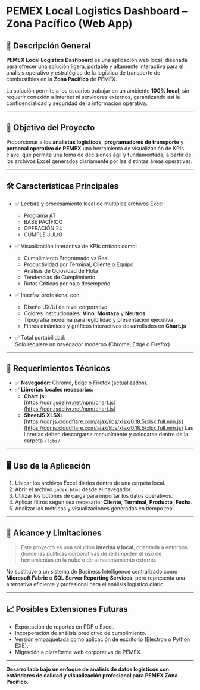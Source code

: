 # PEMEX Local Logistics Dashboard – Zona Pacífico (Web App)

## 📌 Descripción General

**PEMEX Local Logistics Dashboard** es una aplicación web local, diseñada para ofrecer una solución ligera, portable y altamente interactiva para el análisis operativo y estratégico de la logística de transporte de combustibles en la **Zona Pacífico** de PEMEX.

La solución permite a los usuarios trabajar en un ambiente **100% local**, sin requerir conexión a internet ni servidores externos, garantizando así la confidencialidad y seguridad de la información operativa.

---

## 🎯 Objetivo del Proyecto

Proporcionar a los **analistas logísticos**, **programadores de transporte** y **personal operativo de PEMEX** una herramienta de visualización de KPIs clave, que permita una toma de decisiones ágil y fundamentada, a partir de los archivos Excel generados diariamente por las distintas áreas operativas.

---

## 🛠️ Características Principales

- ✅ Lectura y procesamiento local de múltiples archivos Excel:  
  - Programa AT  
  - BASE PACÍFICO  
  - OPERACIÓN 24  
  - CUMPLE JULIO  

- ✅ Visualización interactiva de KPIs críticos como:  
  - Cumplimiento Programado vs Real  
  - Productividad por Terminal, Cliente o Equipo  
  - Análisis de Ociosidad de Flota  
  - Tendencias de Cumplimiento  
  - Rutas Críticas por bajo desempeño  

- ✅ Interfaz profesional con:  
  - Diseño UX/UI de nivel corporativo  
  - Colores institucionales: **Vino**, **Mostaza** y **Neutros**  
  - Tipografía moderna para legibilidad y presentación ejecutiva  
  - Filtros dinámicos y gráficos interactivos desarrollados en **Chart.js**  

- ✅ Total portabilidad:  
  Solo requiere un navegador moderno (Chrome, Edge o Firefox)

  
---

## 🚀 Requerimientos Técnicos

- ✅ **Navegador:** Chrome, Edge o Firefox (actualizados).
- ✅ **Librerías locales necesarias:**
  - **Chart.js:**  
    [https://cdn.jsdelivr.net/npm/chart.js](https://cdn.jsdelivr.net/npm/chart.js)
  - **SheetJS XLSX:**  
    [https://cdnjs.cloudflare.com/ajax/libs/xlsx/0.18.5/xlsx.full.min.js](https://cdnjs.cloudflare.com/ajax/libs/xlsx/0.18.5/xlsx.full.min.js)
Las librerías deben descargarse manualmente y colocarse dentro de la carpeta `/libs/`.

---

## 🖥️ Uso de la Aplicación

1. Ubicar los archivos Excel diarios dentro de una carpeta local.
2. Abrir el archivo `index.html` desde el navegador.
3. Utilizar los botones de carga para importar los datos operativos.
4. Aplicar filtros según sea necesario: **Cliente**, **Terminal**, **Producto**, **Fecha**.
5. Analizar las métricas y visualizaciones generadas en tiempo real.

---

## 📌 Alcance y Limitaciones

> Este proyecto es una solución **interina y local**, orientada a entornos donde las políticas corporativas de red impiden el uso de herramientas en la nube o de almacenamiento externo.

No sustituye a un sistema de Business Intelligence centralizado como **Microsoft Fabric** o **SQL Server Reporting Services**, pero representa una alternativa eficiente y profesional para el análisis logístico diario.

---

## 📈 Posibles Extensiones Futuras

- Exportación de reportes en PDF o Excel.
- Incorporación de análisis predictivo de cumplimiento.
- Versión empaquetada como aplicación de escritorio (Electron o Python EXE).
- Migración a plataforma web corporativa de PEMEX.

---

**Desarrollado bajo un enfoque de análisis de datos logísticos con estándares de calidad y visualización profesional para PEMEX Zona Pacífico.**


